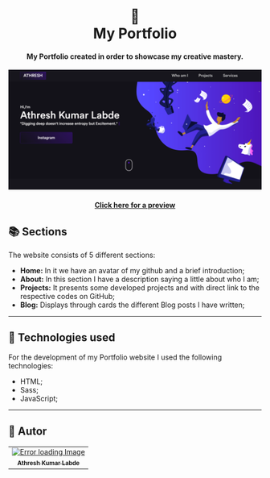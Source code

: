 <h1 align="center">
  📰<br>My Portfolio
</h1>

<h4 align="center">
  My Portfolio created in order to showcase my creative mastery.
</h4>

![Resultado final do projeto](assets/image/preview.png)

<h4 align="center"><a href="https://athreshkumar2.github.io/Portfolio/">Click here for a preview</a></h4>

## 📚 Sections
The website consists of 5 different sections:

- **Home:**  In it we have an avatar of my github and a brief introduction;
- **About:** In this section I have a description saying a little about who I am;
- **Projects:** It presents some developed projects and with direct link to the respective codes on GitHub;
- **Blog:** Displays through cards the different Blog posts I have written;

---

## 💼 Technologies used
For the development of my Portfolio website I used the following technologies:

- HTML;
- Sass;
- JavaScript;

---

## 🦄 Autor<br>
<table>
  <tr>
    <td align="center">
      <a href="https://github.com/athreshkumar2">
        <img src="https://avatars3.githubusercontent.com/u/31936044" width="100px;" alt="Error loading Image"/><br>
        <sub>
          <b>Athresh Kumar Labde</b>
        </sub>
      </a>
    </td>
  </tr>
</table>
